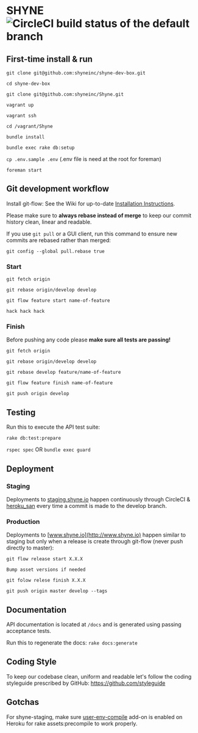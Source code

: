 # SHYNE ![CircleCI build status of the default branch][1]

## First-time install & run

``git clone git@github.com:shyneinc/shyne-dev-box.git``

``cd shyne-dev-box``

``git clone git@github.com:shyneinc/Shyne.git``

``vagrant up``

``vagrant ssh``

``cd /vagrant/Shyne``

``bundle install``

``bundle exec rake db:setup``

``cp .env.sample .env`` (.env file is need at the root for foreman)

``foreman start``

## Git development workflow

Install git-flow: See the Wiki for up-to-date [Installation Instructions](https://github.com/nvie/gitflow/wiki/Installation).

Please make sure to **always rebase instead of merge** to keep our commit history clean, linear and readable.

If you use ``git pull`` or a GUI client, run this command to ensure new commits are rebased rather than merged:

``git config --global pull.rebase true``

### Start

``git fetch origin``

``git rebase origin/develop develop``

``git flow feature start name-of-feature``

``hack hack hack``

### Finish

Before pushing any code please **make sure all tests are passing!**

``git fetch origin``

``git rebase origin/develop develop``

``git rebase develop feature/name-of-feature``

``git flow feature finish name-of-feature``

``git push origin develop``

## Testing

Run this to execute the API test suite:

``rake db:test:prepare``

``rspec spec`` OR ``bundle exec guard``

## Deployment

### Staging

Deployments to [staging.shyne.io](http://staging.shyne.io) happen continuously through CircleCI & [heroku_san](https://github.com/fastestforward/heroku_san) every time a commit is made to the develop branch.

### Production

Deployments to [www.shyne.io](http://www.shyne.io) happen similar to staging but only when a release is create through git-flow (never push directly to master):

``git flow release start X.X.X``

``Bump asset versions if needed``

``git folow relese finish X.X.X``

``git push origin master develop --tags``

## Documentation

API documentation is located at `/docs` and is generated using passing acceptance tests.

Run this to regenerate the docs: `rake docs:generate`

## Coding Style

To keep our codebase clean, uniform and readable let's follow the coding styleguide prescribed by GitHub: https://github.com/styleguide

## Gotchas

For shyne-staging, make sure [user-env-compile](https://devcenter.heroku.com/articles/labs-user-env-compile) add-on is enabled on Heroku for rake assets:precompile to work properly.

  [1]: https://circleci.com/gh/shyneinc/Shyne.png?circle-token=84572cf098f3e783ea27317ada59cde54c386547